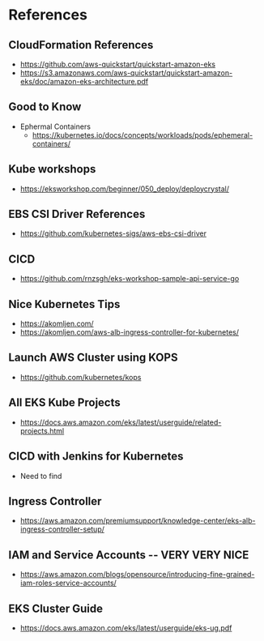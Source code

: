 # References


## CloudFormation References
- https://github.com/aws-quickstart/quickstart-amazon-eks
- https://s3.amazonaws.com/aws-quickstart/quickstart-amazon-eks/doc/amazon-eks-architecture.pdf

## Good to Know
- Ephermal Containers 
    - https://kubernetes.io/docs/concepts/workloads/pods/ephemeral-containers/

## Kube workshops
- https://eksworkshop.com/beginner/050_deploy/deploycrystal/

## EBS CSI Driver References
- https://github.com/kubernetes-sigs/aws-ebs-csi-driver

## CICD 
- https://github.com/rnzsgh/eks-workshop-sample-api-service-go


## Nice Kubernetes Tips
- https://akomljen.com/
- https://akomljen.com/aws-alb-ingress-controller-for-kubernetes/


## Launch AWS Cluster using KOPS
- https://github.com/kubernetes/kops


## All EKS Kube Projects
- https://docs.aws.amazon.com/eks/latest/userguide/related-projects.html

## CICD with Jenkins for Kubernetes
-  Need to find

## Ingress Controller
- https://aws.amazon.com/premiumsupport/knowledge-center/eks-alb-ingress-controller-setup/

## IAM and Service Accounts -- VERY VERY NICE 
- https://aws.amazon.com/blogs/opensource/introducing-fine-grained-iam-roles-service-accounts/

## EKS Cluster Guide
- https://docs.aws.amazon.com/eks/latest/userguide/eks-ug.pdf